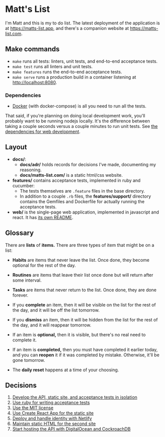 Matt's List
===========

I'm Matt and this is my to do list. The latest deployment of the
application is at <https://matts-list.app>, and there's a companion
website at <https://matts-list.com>.

Make commands
-------------

-   `make` runs all tests: linters, unit tests, and end-to-end
    acceptance tests.
-   `make test` runs all linters and unit tests.
-   `make features` runs the end-to-end acceptance tests.
-   `make serve` runs a production build in a container listening
    at <http://localhost:8080>.

### Dependencies

-   [Docker][1] (with docker-compose) is all you need to run all
    the tests.

[1]: https://www.docker.com/products/docker-desktop

That said, if you're planning on doing local development work, you'll
probably want to be running nodejs locally. It's the difference between
taking a couple seconds versus a couple minutes to run unit tests. See
[the dependencies for web development][2].

[2]: web#dependencies

Layout
------

-   **docs/**:
    -   **docs/adr/** holds records for decisions I've made, documenting
        my reasoning.
    -   **docs/matts-list.com/** is a static html/css website.
-   **features/** contains acceptance tests, implemented in ruby
    and cucumber:
    -   The tests themselves are `.feature` files in the base directory.
    -   In addition to a couple `.rb` files, the **features/support/**
        directory contains the Gemfiles and Dockerfile for actually
        running the acceptance tests.
-   **web/** is the single-page web application, implemented in
    javascript and react. It has [its own README][2].

[3]: web#readme

Glossary
--------

There are **lists** of **items.** There are three types of item that
might be on a list:

-   **Habits** are items that never leave the list. Once done, they
    become optional for the rest of the day.
-   **Routines** are items that leave their list once done but will
    return after some interval.
-   **Tasks** are items that never return to the list. Once done, they
    are done forever.

-   If you **complete** an item, then it will be visible on the list for
    the rest of the day, and it will be off the list tomorrow.
-   If you **dismiss** an item, then it will be hidden from the list for
    the rest of the day, and it will reappear tomorrow.

-   If an item is **optional,** then it is visible, but there's no real
    need to complete it.
-   If an item is **completed,** then you must have completed it earlier
    today, and you can **reopen** it if it was completed by mistake.
    Otherwise, it'll be gone tomorrow.

-   The **daily reset** happens at a time of your choosing.

Decisions
---------

1.  [Develop the API, static site, and acceptance tests in isolation][ADR-1]
2.  [Use ruby for writing acceptance tests][ADR-2]
3.  [Use the MIT license][ADR-3]
4.  [Use Create React App for the static site][ADR-4]
5.  [Deploy and handle identity with Netlify][ADR-5]
6.  [Maintain static HTML for the second site][ADR-6]
7.  [Start hosting the API with DigitalOcean and CockroachDB][ADR-7]

[ADR-1]: docs/adr/0001-develop-the-api-static-site-and-acceptance-tests-in-isolation.md
[ADR-2]: docs/adr/0002-use-ruby-for-writing-acceptance-tests.md
[ADR-3]: docs/adr/0003-use-the-mit-license.md
[ADR-4]: docs/adr/0004-use-create-react-app-for-static-site.md
[ADR-5]: docs/adr/0005-deploy-and-handle-identity-with-netlify.md
[ADR-6]: docs/adr/0006-maintain-static-html-for-the-second-site.md
[ADR-7]: docs/adr/0007-start-hosting-the-api-with-digitalocean-and-cockroachdb.md
